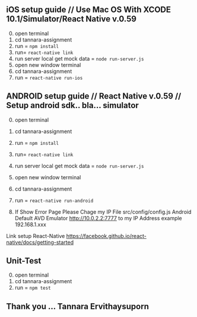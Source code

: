 ## iOS setup guide // Use Mac OS With XCODE 10.1/Simulator/React Native v.0.59
0. open terminal
1. cd tannara-assignment
2. run = `npm install`
3. run= `react-native link`
4. run server local get mock data = `node run-server.js`
5. open new window terminal
6. cd tannara-assignment
7. run = `react-native run-ios`

## ANDROID setup guide // React Native v.0.59 // Setup android sdk.. bla... simulator
0. open terminal
1. cd tannara-assignment
2. run = `npm install`
4. run= `react-native link`
5. run server local get mock data = `node run-server.js`
6. open new window terminal
7. cd tannara-assignment
8. run = `react-native run-android`

9. If Show Error Page Please Chage my IP File src/config/config.js
    Android Default AVD Emulator http://10.0.2.2:7777 to my IP Address example 192.168.1.xxx

Link setup React-Native https://facebook.github.io/react-native/docs/getting-started

## Unit-Test
0. open terminal
1. cd tannara-assignment
2. run = `npm test`

## Thank you ... Tannara Ervithaysuporn



